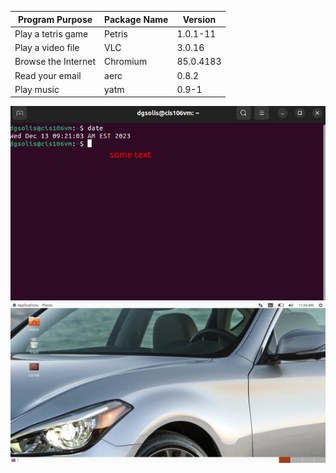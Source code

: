 |Program Purpose    |Package Name|Version  |
|-------------------|------------|---------|
|Play a tetris game |Petris      |1.0.1-11 |
|Play a video file  |VLC         |3.0.16   |
|Browse the Internet|Chromium    |85.0.4183|
|Read your email    |aerc        |0.8.2    |
|Play music         |yatm        |0.9-1    |

![null](2023-12-13_09-22.png)
![null](2023-12-13_11-26.png)